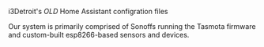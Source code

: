 i3Detroit's *OLD* Home Assistant configration files

Our system is primarily comprised of Sonoffs running the Tasmota firmware and custom-built esp8266-based sensors and devices.
